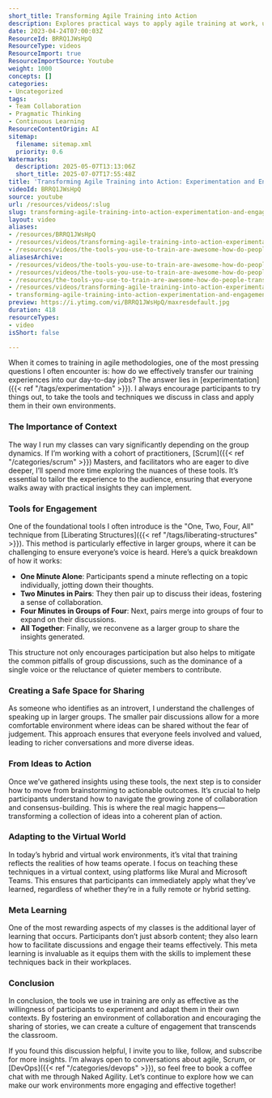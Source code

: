 ```yaml
---
short_title: Transforming Agile Training into Action
description: Explores practical ways to apply agile training at work, using experimentation, group engagement techniques, and virtual tools to boost collaboration and real-world impact.
date: 2023-04-24T07:00:03Z
ResourceId: BRRQ1JWsHpQ
ResourceType: videos
ResourceImport: true
ResourceImportSource: Youtube
weight: 1000
concepts: []
categories:
- Uncategorized
tags:
- Team Collaboration
- Pragmatic Thinking
- Continuous Learning
ResourceContentOrigin: AI
sitemap:
  filename: sitemap.xml
  priority: 0.6
Watermarks:
  description: 2025-05-07T13:13:06Z
  short_title: 2025-07-07T17:55:48Z
title: 'Transforming Agile Training into Action: Experimentation and Engagement in the Workplace'
videoId: BRRQ1JWsHpQ
source: youtube
url: /resources/videos/:slug
slug: transforming-agile-training-into-action-experimentation-and-engagement-in-the-workplace
layout: video
aliases:
- /resources/BRRQ1JWsHpQ
- /resources/videos/transforming-agile-training-into-action-experimentation-and-engagement-in-the-workplace
- /resources/videos/the-tools-you-use-to-train-are-awesome-how-do-people-transfer-their-training-experience-with-these
aliasesArchive:
- /resources/videos/the-tools-you-use-to-train-are-awesome-how-do-people-transfer-their-training-experience-with-these
- /resources/videos/the-tools-you-use-to-train-are-awesome-how-do-people-transfer-their-training-experience-with-these-
- /resources/the-tools-you-use-to-train-are-awesome-how-do-people-transfer-their-training-experience-with-these-
- /resources/videos/transforming-agile-training-into-action-experimentation-and-engagement-in-the-workplace
- transforming-agile-training-into-action-experimentation-and-engagement-in-the-workplace
preview: https://i.ytimg.com/vi/BRRQ1JWsHpQ/maxresdefault.jpg
duration: 418
resourceTypes:
- video
isShort: false

---
```

When it comes to training in agile methodologies, one of the most pressing questions I often encounter is: how do we effectively transfer our training experiences into our day-to-day jobs? The answer lies in [experimentation]({{< ref "/tags/experimentation" >}}). I always encourage participants to try things out, to take the tools and techniques we discuss in class and apply them in their own environments. 

### The Importance of Context

The way I run my classes can vary significantly depending on the group dynamics. If I’m working with a cohort of practitioners, [Scrum]({{< ref "/categories/scrum" >}}) Masters, and facilitators who are eager to dive deeper, I’ll spend more time exploring the nuances of these tools. It’s essential to tailor the experience to the audience, ensuring that everyone walks away with practical insights they can implement.

### Tools for Engagement

One of the foundational tools I often introduce is the "One, Two, Four, All" technique from [Liberating Structures]({{< ref "/tags/liberating-structures" >}}). This method is particularly effective in larger groups, where it can be challenging to ensure everyone’s voice is heard. Here’s a quick breakdown of how it works:

- **One Minute Alone**: Participants spend a minute reflecting on a topic individually, jotting down their thoughts.
- **Two Minutes in Pairs**: They then pair up to discuss their ideas, fostering a sense of collaboration.
- **Four Minutes in Groups of Four**: Next, pairs merge into groups of four to expand on their discussions.
- **All Together**: Finally, we reconvene as a larger group to share the insights generated.

This structure not only encourages participation but also helps to mitigate the common pitfalls of group discussions, such as the dominance of a single voice or the reluctance of quieter members to contribute. 

### Creating a Safe Space for Sharing

As someone who identifies as an introvert, I understand the challenges of speaking up in larger groups. The smaller pair discussions allow for a more comfortable environment where ideas can be shared without the fear of judgement. This approach ensures that everyone feels involved and valued, leading to richer conversations and more diverse ideas.

### From Ideas to Action

Once we’ve gathered insights using these tools, the next step is to consider how to move from brainstorming to actionable outcomes. It’s crucial to help participants understand how to navigate the growing zone of collaboration and consensus-building. This is where the real magic happens—transforming a collection of ideas into a coherent plan of action.

### Adapting to the Virtual World

In today’s hybrid and virtual work environments, it’s vital that training reflects the realities of how teams operate. I focus on teaching these techniques in a virtual context, using platforms like Mural and Microsoft Teams. This ensures that participants can immediately apply what they’ve learned, regardless of whether they’re in a fully remote or hybrid setting.

### Meta Learning

One of the most rewarding aspects of my classes is the additional layer of learning that occurs. Participants don’t just absorb content; they also learn how to facilitate discussions and engage their teams effectively. This meta learning is invaluable as it equips them with the skills to implement these techniques back in their workplaces.

### Conclusion

In conclusion, the tools we use in training are only as effective as the willingness of participants to experiment and adapt them in their own contexts. By fostering an environment of collaboration and encouraging the sharing of stories, we can create a culture of engagement that transcends the classroom. 

If you found this discussion helpful, I invite you to like, follow, and subscribe for more insights. I’m always open to conversations about agile, Scrum, or [DevOps]({{< ref "/categories/devops" >}}), so feel free to book a coffee chat with me through Naked Agility. Let’s continue to explore how we can make our work environments more engaging and effective together!
